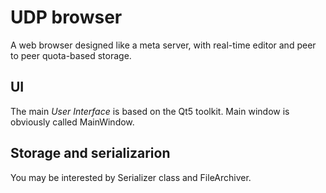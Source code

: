 # UDP browser

A web browser designed like a meta server, with real-time editor and peer
to peer quota-based storage.

## UI

The main <i>User Interface</i> is based on the Qt5 toolkit. Main window is 
obviously called MainWindow.

## Storage and serializarion

You may be interested by Serializer class and FileArchiver.
